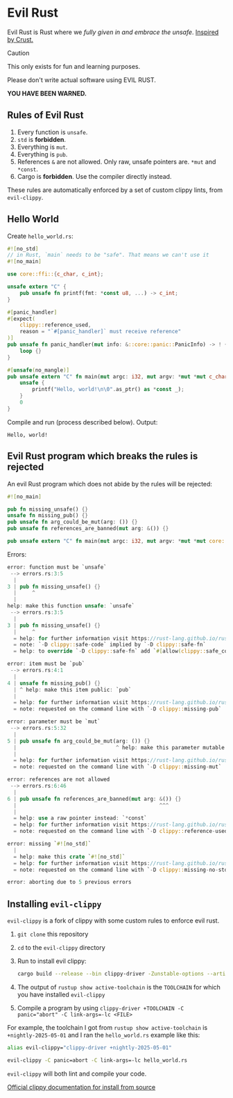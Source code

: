 # Evil Rust

Evil Rust is Rust where we _fully given in and embrace the unsafe_. [Inspired by Crust.](https://github.com/tsoding/Crust)

> [!CAUTION]
>
> This only exists for fun and learning purposes.
>
> Please don't write actual software using EVIL RUST.
>
> **YOU HAVE BEEN WARNED.**

## Rules of Evil Rust

1. Every function is `unsafe`.
1. `std` is **forbidden**.
1. Everything is `mut`.
1. Everything is `pub`.
1. References `&` are not allowed. Only raw, unsafe pointers are. `*mut` and `*const`.
1. Cargo is **forbidden**. Use the compiler directly instead.

These rules are automatically enforced by a set of custom clippy lints, from `evil-clippy`.

## Hello World

Create `hello_world.rs`:

```rs
#![no_std]
// in Rust, `main` needs to be "safe". That means we can't use it
#![no_main]

use core::ffi::{c_char, c_int};

unsafe extern "C" {
    pub unsafe fn printf(fmt: *const u8, ...) -> c_int;
}

#[panic_handler]
#[expect(
    clippy::reference_used,
    reason = "`#[panic_handler]` must receive reference"
)]
pub unsafe fn panic_handler(mut info: &::core::panic::PanicInfo) -> ! {
    loop {}
}

#[unsafe(no_mangle)]
pub unsafe extern "C" fn main(mut argc: i32, mut argv: *mut *mut c_char) -> i32 {
    unsafe {
        printf("Hello, world!\n\0".as_ptr() as *const _);
    }
    0
}
```

Compile and run (process described below). Output:

```
Hello, world!
```

## Evil Rust program which breaks the rules is rejected

An evil Rust program which does not abide by the rules will be rejected:

```rs
#![no_main]

pub fn missing_unsafe() {}
unsafe fn missing_pub() {}
pub unsafe fn arg_could_be_mut(arg: ()) {}
pub unsafe fn references_are_banned(mut arg: &()) {}

pub unsafe extern "C" fn main(mut argc: i32, mut argv: *mut *mut core::ffi::c_char) -> i32 { 0 }
```

Errors:

```rust
error: function must be `unsafe`
 --> errors.rs:3:5
  |
3 | pub fn missing_unsafe() {}
  |     ^
  |
help: make this function unsafe: `unsafe`
 --> errors.rs:3:5
  |
3 | pub fn missing_unsafe() {}
  |     ^
  = help: for further information visit https://rust-lang.github.io/rust-clippy/master/index.html#safe_code
  = note: `-D clippy::safe-code` implied by `-D clippy::safe-fn`
  = help: to override `-D clippy::safe-fn` add `#[allow(clippy::safe_code)]`

error: item must be `pub`
 --> errors.rs:4:1
  |
4 | unsafe fn missing_pub() {}
  | ^ help: make this item public: `pub`
  |
  = help: for further information visit https://rust-lang.github.io/rust-clippy/master/index.html#missing_pub
  = note: requested on the command line with `-D clippy::missing-pub`

error: parameter must be `mut`
 --> errors.rs:5:32
  |
5 | pub unsafe fn arg_could_be_mut(arg: ()) {}
  |                                ^ help: make this parameter mutable: `mut`
  |
  = help: for further information visit https://rust-lang.github.io/rust-clippy/master/index.html#missing_mut
  = note: requested on the command line with `-D clippy::missing-mut`

error: references are not allowed
 --> errors.rs:6:46
  |
6 | pub unsafe fn references_are_banned(mut arg: &()) {}
  |                                              ^^^
  |
  = help: use a raw pointer instead: `*const`
  = help: for further information visit https://rust-lang.github.io/rust-clippy/master/index.html#reference_used
  = note: requested on the command line with `-D clippy::reference-used`

error: missing `#![no_std]`
  |
  = help: make this crate `#![no_std]`
  = help: for further information visit https://rust-lang.github.io/rust-clippy/master/index.html#missing_no_std
  = note: requested on the command line with `-D clippy::missing-no-std`

error: aborting due to 5 previous errors
```

## Installing `evil-clippy`

`evil-clippy` is a fork of clippy with some custom rules to enforce evil rust.

1. `git clone` this repository
1. `cd` to the `evil-clippy` directory
1. Run to install evil clippy:

   ```sh
   cargo build --release --bin clippy-driver -Zunstable-options --artifact-dir $"(rustc --print=sysroot)/bin"
   ```

1. The output of `rustup show active-toolchain` is the `TOOLCHAIN` for which you have installed `evil-clippy`
1. Compile a program by using `clippy-driver +TOOLCHAIN -C panic="abort" -C link-args=-lc <FILE>`

For example, the toolchain I got from `rustup show active-toolchain` is `+nightly-2025-05-01` and I ran the `hello_world.rs` example like this:

```sh
alias evil-clippy="clippy-driver +nightly-2025-05-01"

evil-clippy -C panic=abort -C link-args=-lc hello_world.rs
```

`evil-clippy` will both lint and compile your code.

[Official clippy documentation for install from source](https://doc.rust-lang.org/nightly/clippy/development/basics.html?highlight=clippy-driver#install-from-source)
